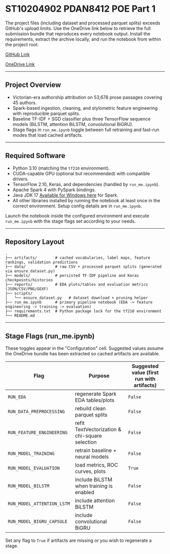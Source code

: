 # ST10204902 PDAN8412 POE Part 1

The project files (including dataset and processed parquet splits) exceeds GitHub's upload limits. Use the OneDrive link below to retrieve the full submission bundle that reproduces every notebook output. Install the requirements, extract the archive locally, and run the notebook from within the project root.

[GitHub Link](https://github.com/ST10204902/ST10204902-PDAN8412-POE-Part-1)

[OneDrive Link](https://1drv.ms/f/c/99a6b5061266db4c/ElUOjUnAzy1OizGOvFEdBEwBanfMGe4xuoIduSooGQfcEw?e=xxQ9mF)

---

## Project Overview
- Victorian-era authorship attribution on 53,678 prose passages covering 45 authors.
- Spark-based ingestion, cleaning, and stylometric feature engineering with reproducible parquet splits.
- Baseline TF-IDF + SGD classifier plus three TensorFlow sequence models (BiLSTM, attention BiLSTM, convolutional BiGRU).
- Stage flags in `run_me.ipynb` toggle between full retraining and fast-run modes that load cached artifacts.

---

## Required Software
- Python 3.10 (matching the `tf210` environment).
- CUDA-capable GPU (optional but recommended) with compatible drivers.
- TensorFlow 2.10, Keras, and dependencies (handled by `run_me.ipynb`).
- Apache Spark 4 with PySpark bindings.
- Java JDK 17 [Available for Windows here](https://adoptium.net/download?link=https%3A%2F%2Fgithub.com%2Fadoptium%2Ftemurin17-binaries%2Freleases%2Fdownload%2Fjdk-17.0.16%252B8%2FOpenJDK17U-jdk_x64_windows_hotspot_17.0.16_8.msi&vendor=Adoptium) for Spark.
- All other libraries installed by running the notebook at least once in the correct environment. Setup config details are in `run_me.ipynb`.

Launch the notebook inside the configured environment and execute `run_me.ipynb` with the stage flags set according to your needs.

---

## Repository Layout
```
.
├── artifacts/        # cached vocabularies, label maps, feature rankings, validation predictions
├── data/             # raw CSV + processed parquet splits (generated via ensure_dataset.py)
├── models/           # persisted TF-IDF pipeline and Keras checkpoints/histories
├── reports/          # EDA plots/tables and evaluation metrics (JSON/CSV/PNG/GEXF)
├── scripts/
│   └── ensure_dataset.py   # dataset download + pruning helper
├── run_me.ipynb      # primary pipeline notebook (EDA -> feature engineering -> training -> evaluation)
├── requirements.txt  # Python package lock for the tf210 environment
└── README.md
```

---

## Stage Flags (run_me.ipynb)
These toggles appear in the "Configuration" cell. Suggested values assume the OneDrive bundle has been extracted so cached artifacts are available.

| Flag | Purpose | Suggested value (first run with artifacts) |
|------|---------|---------------------------------------------|
| `RUN_EDA` | regenerate Spark EDA tables/plots | `False` |
| `RUN_DATA_PREPROCESSING` | rebuild clean parquet splits | `False` |
| `RUN_FEATURE_ENGINEERING` | refit TextVectorization & chi-square selection | `False` |
| `RUN_MODEL_TRAINING` | retrain baseline + neural models | `False` |
| `RUN_MODEL_EVALUATION` | load metrics, ROC curves, plots | `True` |
| `RUN_MODEL_BILSTM` | include BiLSTM when training is enabled | `False` |
| `RUN_MODEL_ATTENTION_LSTM` | include attention BiLSTM | `False` |
| `RUN_MODEL_BIGRU_CAPSULE` | include convolutional BiGRU | `False` |

Set any flag to `True` if artifacts are missing or you wish to regenerate a stage.


